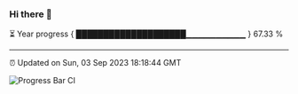 ### Hi there 👋

⏳ Year progress { ████████████████████▁▁▁▁▁▁▁▁▁▁ } 67.33 %

---

⏰ Updated on Sun, 03 Sep 2023 18:18:44 GMT

![Progress Bar CI](https://github.com/ZhaoGui/ZhaoGui/workflows/Progress%20Bar%20CI/badge.svg)
